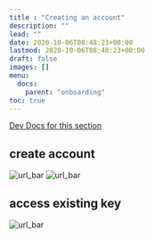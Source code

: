 ```yaml
---
title : "Creating an account"
description: ""
lead: ""
date: 2020-10-06T08:48:23+00:00
lastmod: 2020-10-06T08:48:23+00:00
draft: false
images: []
menu:
  docs:
    parent: "onboarding"
toc: true
---
```


[Dev Docs for this section](/dev_guide/onboarding/account_creation/)

## create account

![url_bar](/images/onboarding/choose_name.png)
![url_bar](/images/onboarding/create_password.png)

## access existing key

![url_bar](/images/onboarding/seed_phrase.png)
